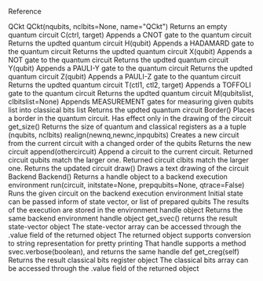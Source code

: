Reference

QCkt
	QCkt(nqubits, nclbits=None, name="QCkt")
		Returns an empty quantum circuit
	C(ctrl, target)
		Appends a CNOT gate to the quantum circuit
		Returns the updted quantum circuit
	H(qubit)
		Appends a HADAMARD gate to the quantum circuit
		Returns the updted quantum circuit
	X(qubit)
		Appends a NOT gate to the quantum circuit
		Returns the updted quantum circuit
	Y(qubit)
		Appends a PAULI-Y gate to the quantum circuit
		Returns the updted quantum circuit
	Z(qubit)
		Appends a PAULI-Z gate to the quantum circuit
		Returns the updted quantum circuit
	T(ctl1, ctl2, target)
		Appends a TOFFOLI gate to the quantum circuit
		Returns the updted quantum circuit
	M(qubitslist, clbitslist=None)
		Appends MEASUREMENT gates for measuring given qubits list into classical bits list
		Returns the updted quantum circuit
	Border()
		Places a border in the quantum circuit. Has effect only in the drawing of the circuit
	get_size()
		Returns the size of quantum and classical registers as a a tuple (nqubits, nclbits)
	realign(newnq,newnc,inpqubits)
		Creates a new circuit from the current circuit with a changed order of the qubits
		Returns the new circuit
	append(othercircuit)
		Append a circuit to the current circuit.
		Returned circuit qubits match the larger one.
		Returned circuit clbits match the larger one.
		Returns the updated circuit
	draw()
		Draws a text drawing of the circuit
Backend
	Backend()
		Returns a handle object to a backend execution environment
	run(circuit, initstate=None, prepqubits=None, qtrace=False)
		Runs the given circuit on the backend execution environment
		Initial state can be passed inform of state vector, or list of prepared qubits
		The results of the execution are stored in the environment handle object
		Returns the same backend environment handle object
	get_svec()
		returns the result state-vector object
		The state-vector array can be accessed through the .value field of the returned object
		The returned object supports conversion to string representation for pretty printing
		That handle supports a method svec.verbose(boolean), and returns the same handle
	def get_creg(self)
		Returns the result classical bits register object
		The classical bits array can be accessed through the .value field of the returned object
